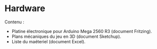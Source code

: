 # Hardware

Contenu :
- Platine électronique pour Arduino Mega 2560 R3 (document Fritzing).
- Plans mécaniques du jeu en 3D (document Sketchup).
- Liste du maéteriel (document Excel).
